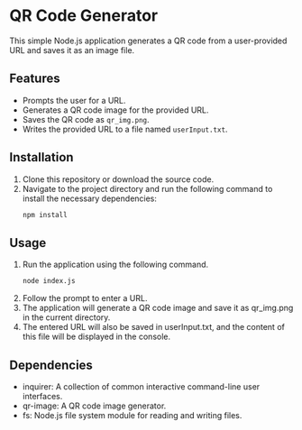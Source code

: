 # QR Code Generator

This simple Node.js application generates a QR code from a user-provided URL and saves it as an image file.

## Features

- Prompts the user for a URL.
- Generates a QR code image for the provided URL.
- Saves the QR code as `qr_img.png`.
- Writes the provided URL to a file named `userInput.txt`.

## Installation

1. Clone this repository or download the source code.
2. Navigate to the project directory and run the following command to install the necessary dependencies:
   ```bash
   npm install
## Usage
1. Run the application using the following command.
   ```bash
   node index.js
2. Follow the prompt to enter a URL.
3. The application will generate a QR code image and save it as qr_img.png in the current directory.
4. The entered URL will also be saved in userInput.txt, and the content of this file will be displayed in the console.

## Dependencies
* inquirer: A collection of common interactive command-line user interfaces.
* qr-image: A QR code image generator.
* fs: Node.js file system module for reading and writing files.
